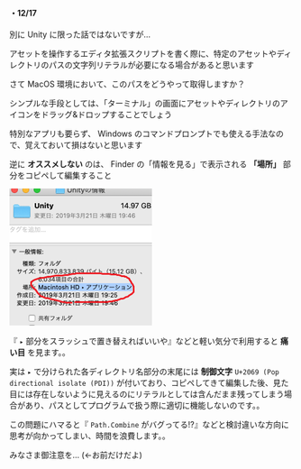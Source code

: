 <h4>・12/17</h4>

別に Unity に限った話ではないですが…

アセットを操作するエディタ拡張スクリプトを書く際に、特定のアセットやディレクトリのパスの文字列リテラルが必要になる場合があると思います

さて MacOS 環境において、このパスをどうやって取得しますか？

シンプルな手段としては、「ターミナル」の画面にアセットやディレクトリのアイコンをドラッグ&ドロップすることでしょう

特別なアプリも要らず、 Windows のコマンドプロンプトでも使える手法なので、覚えておいて損はないと思います

逆に **オススメしない** のは、 Finder の「情報を見る」で表示される **「場所」** 部分をコピペして編集すること

![](https://raw.githubusercontent.com/come-github/SpeedCard/master/DailyMemo/Images/2019-12-17-Finder.png)

『 `▸` 部分をスラッシュで置き替えればいいや』などと軽い気分で利用すると **痛い目** を見ます。。

実は `▸` で分けられた各ディレクトリ名部分の末尾には **制御文字** `U+2069 (Pop directional isolate (PDI))` が付いており、コピペしてきて編集した後、見た目には存在しないように見えるのにリテラルとしては含んだまま残ってしまう場合があり、パスとしてプログラムで扱う際に適切に機能しないのです。。

この問題にハマると『 `Path.Combine` がバグってる!?』などと検討違いな方向に思考が向かってしまい、時間を浪費します。。

みなさま御注意を… (←お前だけだよ)
